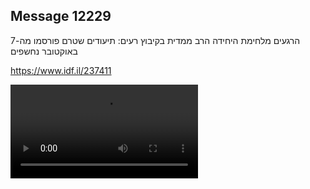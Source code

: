 ## Message 12229

הרגעים מלחימת היחידה הרב ממדית בקיבוץ רעים:
תיעודים שטרם פורסמו מה-7 באוקטובר נחשפים

 https://www.idf.il/237411

![Video](12229/12229_media.mp4)
